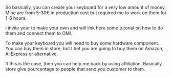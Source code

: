 So basically, you can create your keyboard for a very low amount of money.
Mine are from 5-30€ in production cost but required me to work on them for 1-8 hours.

I invite your to make your own and will link here some tutorial on how to do them and connect them to OMI.

To make your keyboard you will need to buy some hardware component.
You can buy them in store, but I bet you are going to buy them on Amazon, AliExpress or alternative.

If this is the case, then you can help me back by using affiliation.
Basically store give pourcentage to people that send you customer to them.
